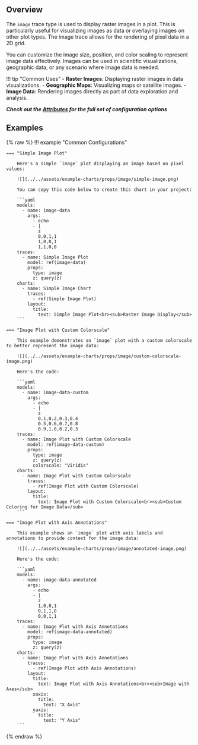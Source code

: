 
## Overview

The `image` trace type is used to display raster images in a plot. This is particularly useful for visualizing images as data or overlaying images on other plot types. The image trace allows for the rendering of pixel data in a 2D grid.

You can customize the image size, position, and color scaling to represent image data effectively. Images can be used in scientific visualizations, geographic data, or any scenario where image data is needed.

!!! tip "Common Uses"
    - **Raster Images**: Displaying raster images in data visualizations.
    - **Geographic Maps**: Visualizing maps or satellite images.
    - **Image Data**: Rendering images directly as part of data exploration and analysis.

_**Check out the [Attributes](../configuration/Trace/Props/Image/#attributes) for the full set of configuration options**_

## Examples

{% raw %}
!!! example "Common Configurations"

    === "Simple Image Plot"

        Here's a simple `image` plot displaying an image based on pixel values:

        ![](../../assets/example-charts/props/image/simple-image.png)

        You can copy this code below to create this chart in your project:

        ```yaml
        models:
          - name: image-data
            args:
              - echo
              - |
                z
                0,0,1,1
                1,0,0,1
                1,1,0,0
        traces:
          - name: Simple Image Plot
            model: ref(image-data)
            props:
              type: image
              z: query(z)
        charts:
          - name: Simple Image Chart
            traces:
              - ref(Simple Image Plot)
            layout:
              title:
                text: Simple Image Plot<br><sub>Raster Image Display</sub>
        ```

    === "Image Plot with Custom Colorscale"

        This example demonstrates an `image` plot with a custom colorscale to better represent the image data:

        ![](../../assets/example-charts/props/image/custom-colorscale-image.png)

        Here's the code:

        ```yaml
        models:
          - name: image-data-custom
            args:
              - echo
              - |
                z
                0.1,0.2,0.3,0.4
                0.5,0.6,0.7,0.8
                0.9,1.0,0.2,0.3
        traces:
          - name: Image Plot with Custom Colorscale
            model: ref(image-data-custom)
            props:
              type: image
              z: query(z)
              colorscale: "Viridis"
        charts:
          - name: Image Plot with Custom Colorscale
            traces:
              - ref(Image Plot with Custom Colorscale)
            layout:
              title:
                text: Image Plot with Custom Colorscale<br><sub>Custom Coloring for Image Data</sub>
        ```

    === "Image Plot with Axis Annotations"

        This example shows an `image` plot with axis labels and annotations to provide context for the image data:

        ![](../../assets/example-charts/props/image/annotated-image.png)

        Here's the code:

        ```yaml
        models:
          - name: image-data-annotated
            args:
              - echo
              - |
                z
                1,0,0,1
                0,1,1,0
                0,0,1,1
        traces:
          - name: Image Plot with Axis Annotations
            model: ref(image-data-annotated)
            props:
              type: image
              z: query(z)
        charts:
          - name: Image Plot with Axis Annotations
            traces:
              - ref(Image Plot with Axis Annotations)
            layout:
              title:
                text: Image Plot with Axis Annotations<br><sub>Image with Axes</sub>
              xaxis:
                title:
                  text: "X Axis"
              yaxis:
                title:
                  text: "Y Axis"
        ```

{% endraw %}

